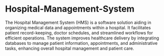 # Hospital-Management-System
The Hospital Management System (HMS) is a software solution aiding in organizing medical data and appointments within a hospital. It facilitates patient record-keeping, doctor schedules, and streamlined workflows for efficient operations. The system improves healthcare delivery by integrating databases to manage patient information, appointments, and administrative tasks, enhancing overall hospital management and patient care.







